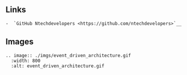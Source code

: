 
## Links

```
-  `GitHub Ntechdevelopers <https://github.com/ntechdevelopers>`__ 
```

## Images

```
.. image:: ./imgs/event_driven_architecture.gif
  :width: 800
  :alt: event_driven_architecture.gif
```